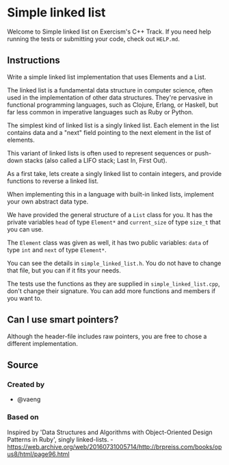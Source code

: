# Simple linked list

Welcome to Simple linked list on Exercism's C++ Track.
If you need help running the tests or submitting your code, check out `HELP.md`.

## Instructions

Write a simple linked list implementation that uses Elements and a List.

The linked list is a fundamental data structure in computer science, often used in the implementation of other data structures.
They're pervasive in functional programming languages, such as Clojure, Erlang, or Haskell, but far less common in imperative languages such as Ruby or Python.

The simplest kind of linked list is a singly linked list.
Each element in the list contains data and a "next" field pointing to the next element in the list of elements.

This variant of linked lists is often used to represent sequences or push-down stacks (also called a LIFO stack; Last In, First Out).

As a first take, lets create a singly linked list to contain integers, and provide functions to reverse a linked list.

When implementing this in a language with built-in linked lists, implement your own abstract data type.

We have provided the general structure of a `List` class for you.
It has the private variables `head` of type `Element*` and `current_size` of type `size_t` that you can use.

The `Element` class was given as well, it has two public variables: `data` of type `int` and `next` of type `Element*`.

You can see the details in `simple_linked_list.h`. You do not have to change that file, but you can if it fits your needs.

The tests use the functions as they are supplied in `simple_linked_list.cpp`, don't change their signature. You can add more functions and members if you want to.

## Can I use smart pointers?

Although the header-file includes raw pointers, you are free to chose a different implementation.

## Source

### Created by

- @vaeng

### Based on

Inspired by 'Data Structures and Algorithms with Object-Oriented Design Patterns in Ruby', singly linked-lists. - https://web.archive.org/web/20160731005714/http://brpreiss.com/books/opus8/html/page96.html